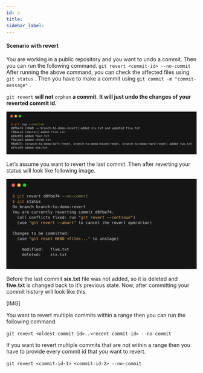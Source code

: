 ```yaml
---
id: s
title:
sidebar_label:
---
```


#### Scenario with revert

You are working in a public repository and you want to undo a commit. Then you can run the following command.
`git revert <commit-id> --no-commit`
After running the above command, you can check the affected files using `git status` . Then you have to make a commit using `git commit -m "commit-message"` .

`git revert` **will not** `orphan` **a commit**.
**It will just undo the changes of your reverted commit id.**

![xxx](https://raw.githubusercontent.com/ChickenKyiv/awesome-git-article/master/img/commands/06-git-log-revert.png)

Let’s assume you want to revert the last commit. Then after reverting your status will look like following image.

![xxx](https://raw.githubusercontent.com/ChickenKyiv/awesome-git-article/master/img/commands/07-git-revert.png)

Before the last commit **six.txt** file was not added, so it is deleted and **five.txt** is changed back to it’s previous state.
Now, after committing your commit history will look like this.

[IMG]

You want to revert multiple commits within a range then you can run the following command.

`git revert <oldest-commit-id>..<recent-commit-id> --no-commit`

If you want to revert multiple commits that are not within a range then you have to provide every commit id that you want to revert.

`git revert <commit-id-1> <commit-id-2> --no-commit`
